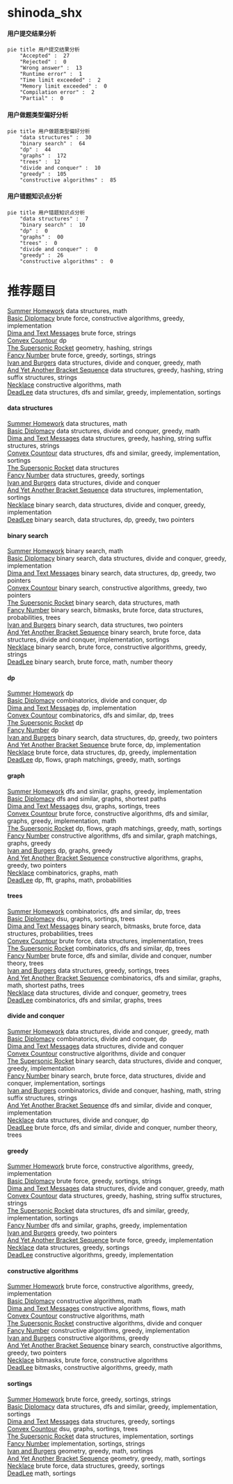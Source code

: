 # shinoda_shx
<!-- tabs:start -->
#### **用户提交结果分析**

```mermaid
pie title 用户提交结果分析
    "Accepted" :  27
    "Rejected" :  0
    "Wrong answer" :  13
    "Runtime error" :  1
    "Time limit exceeded" :  2
    "Memory limit exceeded" :  0
    "Compilation error" :  2
    "Partial" :  0
```
#### **用户做题类型偏好分析**

```mermaid
pie title 用户做题类型偏好分析
    "data structures" :  30
    "binary search" :  64
    "dp" :  44
    "graphs" :  172
    "trees" :  12
    "divide and conquer" :  10
    "greedy" :  105
    "constructive algorithms" :  85
```
#### **用户错题知识点分析**

```mermaid
pie title 用户错题知识点分析
    "data structures" :  7
    "binary search" :  10
    "dp" :  0
    "graphs" :  00
    "trees" :  0
    "divide and conquer" :  0
    "greedy" :  26
    "constructive algorithms" :  0
```
<!-- tabs:end -->
# 推荐题目
[Summer Homework](http://codeforces.com/problemset/problem/316/E2)		data structures,
                        math		  
[Basic Diplomacy](https://codeforces.com/contest/1483/problem/A)		brute force,
                        constructive algorithms,
                        greedy,
                        implementation		  
[Dima and Text Messages](http://codeforces.com/problemset/problem/358/B)		brute force,
                        strings		  
[Convex Countour](http://codeforces.com/problemset/problem/838/E)		dp		  
[The Supersonic Rocket](http://codeforces.com/problemset/problem/1017/E)		geometry,
                        hashing,
                        strings		  
[Fancy Number](http://codeforces.com/problemset/problem/118/C)		brute force,
                        greedy,
                        sortings,
                        strings		  
[Ivan and Burgers](http://codeforces.com/problemset/problem/1100/F)		data structures,
                        divide and conquer,
                        greedy,
                        math		  
[And Yet Another Bracket Sequence](http://codeforces.com/problemset/problem/524/F)		data structures,
                        greedy,
                        hashing,
                        string suffix structures,
                        strings		  
[Necklace](http://codeforces.com/problemset/problem/613/C)		constructive algorithms,
                        math		  
[DeadLee](http://codeforces.com/problemset/problem/1369/E)		data structures,
                        dfs and similar,
                        greedy,
                        implementation,
                        sortings		  
<!-- tabs:start -->
#### **data structures**
[Summer Homework](http://codeforces.com/problemset/problem/316/E2)		data structures,
                        math		  
[Basic Diplomacy](http://codeforces.com/problemset/problem/1100/F)		data structures,
                        divide and conquer,
                        greedy,
                        math		  
[Dima and Text Messages](http://codeforces.com/problemset/problem/524/F)		data structures,
                        greedy,
                        hashing,
                        string suffix structures,
                        strings		  
[Convex Countour](http://codeforces.com/problemset/problem/1369/E)		data structures,
                        dfs and similar,
                        greedy,
                        implementation,
                        sortings		  
[The Supersonic Rocket](http://codeforces.com/problemset/problem/52/C)		data structures		  
[Fancy Number](https://codeforces.com/contest/1314/problem/A)		data structures,
                        greedy,
                        sortings		  
[Ivan and Burgers](http://codeforces.com/problemset/problem/848/C)		data structures,
                        divide and conquer		  
[And Yet Another Bracket Sequence](https://codeforces.com/contest/860/problem/B)		data structures,
                        implementation,
                        sortings		  
[Necklace](http://codeforces.com/problemset/problem/1439/C)		binary search,
                        data structures,
                        divide and conquer,
                        greedy,
                        implementation		  
[DeadLee](http://codeforces.com/problemset/problem/1492/C)		binary search,
                        data structures,
                        dp,
                        greedy,
                        two pointers		  
#### **binary search**
[Summer Homework](http://codeforces.com/problemset/problem/1183/C)		binary search,
                        math		  
[Basic Diplomacy](http://codeforces.com/problemset/problem/1439/C)		binary search,
                        data structures,
                        divide and conquer,
                        greedy,
                        implementation		  
[Dima and Text Messages](http://codeforces.com/problemset/problem/1492/C)		binary search,
                        data structures,
                        dp,
                        greedy,
                        two pointers		  
[Convex Countour](http://codeforces.com/problemset/problem/1463/D)		binary search,
                        constructive algorithms,
                        greedy,
                        two pointers		  
[The Supersonic Rocket](http://codeforces.com/problemset/problem/1490/G)		binary search,
                        data structures,
                        math		  
[Fancy Number](http://codeforces.com/problemset/problem/1479/D)		binary search,
                        bitmasks,
                        brute force,
                        data structures,
                        probabilities,
                        trees		  
[Ivan and Burgers](http://codeforces.com/problemset/problem/1436/E)		binary search,
                        data structures,
                        two pointers		  
[And Yet Another Bracket Sequence](http://codeforces.com/problemset/problem/1461/D)		binary search,
                        brute force,
                        data structures,
                        divide and conquer,
                        implementation,
                        sortings		  
[Necklace](http://codeforces.com/problemset/problem/1493/C)		binary search,
                        brute force,
                        constructive algorithms,
                        greedy,
                        strings		  
[DeadLee](http://codeforces.com/problemset/problem/1487/D)		binary search,
                        brute force,
                        math,
                        number theory		  
#### **dp**
[Summer Homework](http://codeforces.com/problemset/problem/838/E)		dp		  
[Basic Diplomacy](http://codeforces.com/problemset/problem/383/E)		combinatorics,
                        divide and conquer,
                        dp		  
[Dima and Text Messages](http://codeforces.com/problemset/problem/407/B)		dp,
                        implementation		  
[Convex Countour](http://codeforces.com/problemset/problem/1172/B)		combinatorics,
                        dfs and similar,
                        dp,
                        trees		  
[The Supersonic Rocket](https://codeforces.com/contest/544/problem/C)		dp		  
[Fancy Number](http://codeforces.com/problemset/problem/628/D)		dp		  
[Ivan and Burgers](http://codeforces.com/problemset/problem/1492/C)		binary search,
                        data structures,
                        dp,
                        greedy,
                        two pointers		  
[And Yet Another Bracket Sequence](https://codeforces.com/contest/1457/problem/C)		brute force,
                        dp,
                        implementation		  
[Necklace](http://codeforces.com/problemset/problem/1491/C)		brute force,
                        data structures,
                        dp,
                        greedy,
                        implementation		  
[DeadLee](http://codeforces.com/problemset/problem/1437/C)		dp,
                        flows,
                        graph matchings,
                        greedy,
                        math,
                        sortings		  
#### **graph**
[Summer Homework](http://codeforces.com/problemset/problem/1186/F)		dfs and similar,
                        graphs,
                        greedy,
                        implementation		  
[Basic Diplomacy](http://codeforces.com/problemset/problem/954/D)		dfs and similar,
                        graphs,
                        shortest paths		  
[Dima and Text Messages](http://codeforces.com/problemset/problem/76/A)		dsu,
                        graphs,
                        sortings,
                        trees		  
[Convex Countour](http://codeforces.com/problemset/problem/1487/C)		brute force,
                        constructive algorithms,
                        dfs and similar,
                        graphs,
                        greedy,
                        implementation,
                        math		  
[The Supersonic Rocket](http://codeforces.com/problemset/problem/1437/C)		dp,
                        flows,
                        graph matchings,
                        greedy,
                        math,
                        sortings		  
[Fancy Number](http://codeforces.com/problemset/problem/1470/D)		constructive algorithms,
                        dfs and similar,
                        graph matchings,
                        graphs,
                        greedy		  
[Ivan and Burgers](http://codeforces.com/problemset/problem/1476/C)		dp,
                        graphs,
                        greedy		  
[And Yet Another Bracket Sequence](http://codeforces.com/problemset/problem/1304/D)		constructive algorithms,
                        graphs,
                        greedy,
                        two pointers		  
[Necklace](http://codeforces.com/problemset/problem/1475/C)		combinatorics,
                        graphs,
                        math		  
[DeadLee](http://codeforces.com/problemset/problem/553/E)		dp,
                        fft,
                        graphs,
                        math,
                        probabilities		  
#### **trees**
[Summer Homework](http://codeforces.com/problemset/problem/1172/B)		combinatorics,
                        dfs and similar,
                        dp,
                        trees		  
[Basic Diplomacy](http://codeforces.com/problemset/problem/76/A)		dsu,
                        graphs,
                        sortings,
                        trees		  
[Dima and Text Messages](http://codeforces.com/problemset/problem/1479/D)		binary search,
                        bitmasks,
                        brute force,
                        data structures,
                        probabilities,
                        trees		  
[Convex Countour](http://codeforces.com/problemset/problem/1511/C)		brute force,
                        data structures,
                        implementation,
                        trees		  
[The Supersonic Rocket](http://codeforces.com/problemset/problem/1499/F)		combinatorics,
                        dfs and similar,
                        dp,
                        trees		  
[Fancy Number](http://codeforces.com/problemset/problem/1491/E)		brute force,
                        dfs and similar,
                        divide and conquer,
                        number theory,
                        trees		  
[Ivan and Burgers](http://codeforces.com/problemset/problem/1466/D)		data structures,
                        greedy,
                        sortings,
                        trees		  
[And Yet Another Bracket Sequence](http://codeforces.com/problemset/problem/1495/D)		combinatorics,
                        dfs and similar,
                        graphs,
                        math,
                        shortest paths,
                        trees		  
[Necklace](http://codeforces.com/problemset/problem/1303/G)		data structures,
                        divide and conquer,
                        geometry,
                        trees		  
[DeadLee](http://codeforces.com/problemset/problem/1454/E)		combinatorics,
                        dfs and similar,
                        graphs,
                        trees		  
#### **divide and conquer**
[Summer Homework](http://codeforces.com/problemset/problem/1100/F)		data structures,
                        divide and conquer,
                        greedy,
                        math		  
[Basic Diplomacy](http://codeforces.com/problemset/problem/383/E)		combinatorics,
                        divide and conquer,
                        dp		  
[Dima and Text Messages](http://codeforces.com/problemset/problem/848/C)		data structures,
                        divide and conquer		  
[Convex Countour](http://codeforces.com/problemset/problem/1408/F)		constructive algorithms,
                        divide and conquer		  
[The Supersonic Rocket](http://codeforces.com/problemset/problem/1439/C)		binary search,
                        data structures,
                        divide and conquer,
                        greedy,
                        implementation		  
[Fancy Number](http://codeforces.com/problemset/problem/1461/D)		binary search,
                        brute force,
                        data structures,
                        divide and conquer,
                        implementation,
                        sortings		  
[Ivan and Burgers](http://codeforces.com/problemset/problem/1466/G)		combinatorics,
                        divide and conquer,
                        hashing,
                        math,
                        string suffix structures,
                        strings		  
[And Yet Another Bracket Sequence](http://codeforces.com/problemset/problem/1490/D)		dfs and similar,
                        divide and conquer,
                        implementation		  
[Necklace](https://codeforces.com/contest/1483/problem/C)		data structures,
                        divide and conquer,
                        dp		  
[DeadLee](http://codeforces.com/problemset/problem/1491/E)		brute force,
                        dfs and similar,
                        divide and conquer,
                        number theory,
                        trees		  
#### **greedy**
[Summer Homework](https://codeforces.com/contest/1483/problem/A)		brute force,
                        constructive algorithms,
                        greedy,
                        implementation		  
[Basic Diplomacy](http://codeforces.com/problemset/problem/118/C)		brute force,
                        greedy,
                        sortings,
                        strings		  
[Dima and Text Messages](http://codeforces.com/problemset/problem/1100/F)		data structures,
                        divide and conquer,
                        greedy,
                        math		  
[Convex Countour](http://codeforces.com/problemset/problem/524/F)		data structures,
                        greedy,
                        hashing,
                        string suffix structures,
                        strings		  
[The Supersonic Rocket](http://codeforces.com/problemset/problem/1369/E)		data structures,
                        dfs and similar,
                        greedy,
                        implementation,
                        sortings		  
[Fancy Number](http://codeforces.com/problemset/problem/1186/F)		dfs and similar,
                        graphs,
                        greedy,
                        implementation		  
[Ivan and Burgers](http://codeforces.com/problemset/problem/1364/B)		greedy,
                        two pointers		  
[And Yet Another Bracket Sequence](http://codeforces.com/problemset/problem/1481/B)		brute force,
                        greedy,
                        implementation		  
[Necklace](https://codeforces.com/contest/1314/problem/A)		data structures,
                        greedy,
                        sortings		  
[DeadLee](http://codeforces.com/problemset/problem/1428/D)		constructive algorithms,
                        greedy,
                        implementation		  
#### **constructive algorithms**
[Summer Homework](https://codeforces.com/contest/1483/problem/A)		brute force,
                        constructive algorithms,
                        greedy,
                        implementation		  
[Basic Diplomacy](http://codeforces.com/problemset/problem/613/C)		constructive algorithms,
                        math		  
[Dima and Text Messages](http://codeforces.com/problemset/problem/1016/D)		constructive algorithms,
                        flows,
                        math		  
[Convex Countour](http://codeforces.com/problemset/problem/1443/A)		constructive algorithms,
                        math		  
[The Supersonic Rocket](http://codeforces.com/problemset/problem/1408/F)		constructive algorithms,
                        divide and conquer		  
[Fancy Number](http://codeforces.com/problemset/problem/1428/D)		constructive algorithms,
                        greedy,
                        implementation		  
[Ivan and Burgers](http://codeforces.com/problemset/problem/1493/A)		constructive algorithms,
                        greedy		  
[And Yet Another Bracket Sequence](http://codeforces.com/problemset/problem/1463/D)		binary search,
                        constructive algorithms,
                        greedy,
                        two pointers		  
[Necklace](https://codeforces.com/contest/1456/problem/B)		bitmasks,
                        brute force,
                        constructive algorithms		  
[DeadLee](http://codeforces.com/problemset/problem/1492/D)		bitmasks,
                        constructive algorithms,
                        greedy,
                        math		  
#### **sortings**
[Summer Homework](http://codeforces.com/problemset/problem/118/C)		brute force,
                        greedy,
                        sortings,
                        strings		  
[Basic Diplomacy](http://codeforces.com/problemset/problem/1369/E)		data structures,
                        dfs and similar,
                        greedy,
                        implementation,
                        sortings		  
[Dima and Text Messages](https://codeforces.com/contest/1314/problem/A)		data structures,
                        greedy,
                        sortings		  
[Convex Countour](http://codeforces.com/problemset/problem/76/A)		dsu,
                        graphs,
                        sortings,
                        trees		  
[The Supersonic Rocket](https://codeforces.com/contest/860/problem/B)		data structures,
                        implementation,
                        sortings		  
[Fancy Number](http://codeforces.com/problemset/problem/1220/A)		implementation,
                        sortings,
                        strings		  
[Ivan and Burgers](https://codeforces.com/contest/1496/problem/C)		geometry,
                        greedy,
                        math,
                        sortings		  
[And Yet Another Bracket Sequence](http://codeforces.com/problemset/problem/1495/A)		geometry,
                        greedy,
                        math,
                        sortings		  
[Necklace](http://codeforces.com/problemset/problem/1497/A)		brute force,
                        data structures,
                        greedy,
                        sortings		  
[DeadLee](http://codeforces.com/problemset/problem/1427/A)		math,
                        sortings		  
<!-- tabs:end -->
